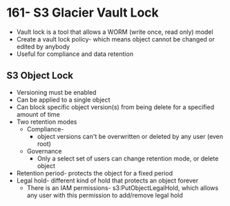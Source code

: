 # 161- S3 Glacier Vault Lock
- Vault lock is a tool that allows a WORM (write once, read only) model
- Create a vault lock policy- which means object cannot be changed or edited by anybody
- Useful for compliance and data retention

## S3 Object Lock
- Versioning must be enabled
- Can be applied to a single object
- Can block specific object version(s) from being delete for a specified amount of time
- Two retention modes
	- Compliance- 
		- object versions can't be overwritten or deleted by any user (even root)
	- Governance
		- Only a select set of users can change retention mode, or delete object
- Retention period- protects the object for a fixed period
- Legal hold- different kind of hold that protects an object forever
	- There is an IAM permissions- s3:PutObjectLegalHold, which allows any user with this permission to add/remove legal hold